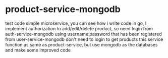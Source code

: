 # product-service-mongodb
test code simple microservice, you can see how i write code in go, I implement authorization to add/edit/delete product, so need login from auth-service-mongodb using username:password that has been registered from user-service-mongodb don't need to login to get products
this service function as same as product-service, but use mongodb as the databases and make some improved code

